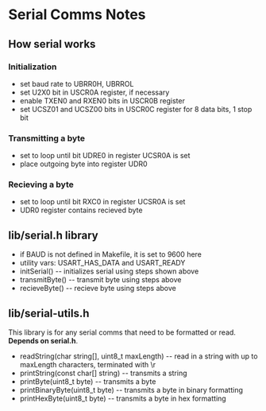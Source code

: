 # Serial Comms Notes

## How serial works

### Initialization

* set baud rate to UBRR0H, UBRROL
* set U2X0 bit in USCR0A register, if necessary
* enable TXEN0 and RXEN0 bits in USCR0B register
* set UCSZ01 and UCSZ00 bits in USCR0C register for 8 data bits, 1 stop bit

### Transmitting a byte

* set to loop until bit UDRE0 in register UCSR0A is set
* place outgoing byte into register UDR0

### Recieving a byte

* set to loop until bit RXC0 in register UCSR0A is set
* UDR0 register contains recieved byte

## lib/serial.h library

* if BAUD is not defined in Makefile, it is set to 9600 here
* utility vars: USART_HAS_DATA and USART_READY
* initSerial() -- initializes serial using steps shown above
* transmitByte() -- transmit byte using steps above
* recieveByte() -- recieve byte using steps above

## lib/serial-utils.h

This library is for any serial comms that need to be formatted or read. **Depends on serial.h**.

* readString(char string[], uint8_t maxLength) -- read in a string with up to maxLength characters, terminated with \r
* printString(const char[] string) -- transmits a string
* printByte(uint8_t byte) -- transmits a byte
* printBinaryByte(uint8_t byte) -- transmits a byte in binary formatting
* printHexByte(uint8_t byte) -- transmits a byte in hex formatting